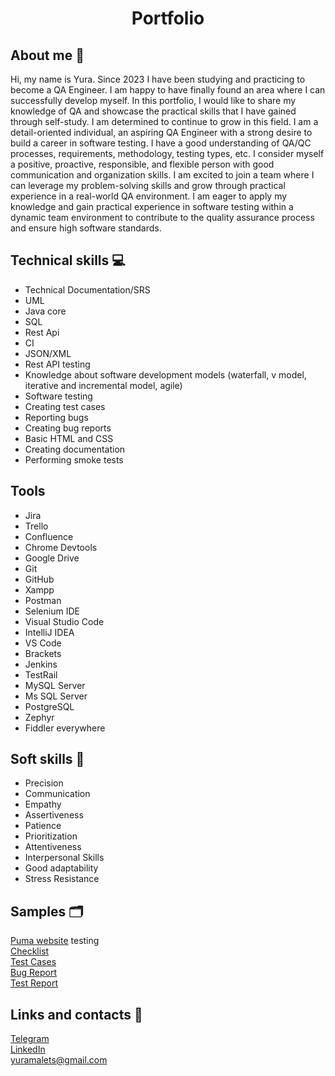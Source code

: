 ## <h1 align="center">Portfolio</h1>

## About me 👋
Hi, my name is Yura. Since 2023 I have been studying and practicing to become a QA Engineer. I am happy to have finally found an area where I can successfully develop myself. In this portfolio, I would like to share my knowledge of QA and showcase the practical skills that I have gained through self-study. I am determined to continue to grow in this field. I am a detail-oriented individual, an aspiring QA Engineer with a strong desire to build a career in software testing. I have a good understanding of QA/QC processes, requirements, methodology, testing types, etc. I consider myself a positive, proactive, responsible, and flexible person with good
communication and organization skills. I am excited to join a team where I can leverage my problem-solving skills and grow through practical experience in a real-world QA environment. I am eager to apply my knowledge and gain practical experience in software testing within a dynamic team environment to contribute to the quality assurance process and ensure high software standards.

## Technical skills 💻
<ul>
  <li>Technical Documentation/SRS</li>
  <li>UML</li>
  <li>Java core</li>
  <li>SQL</li>
  <li>Rest Api</li>
  <li>CI</li>
  <li>JSON/XML</li>
  <li>Rest API testing</li>
  <li>Knowledge about software development models (waterfall, v model, iterative and incremental model, agile)</li>
  <li>Software testing</li>
  <li>Creating test cases</li>
  <li>Reporting bugs</li>
  <li>Creating bug reports</li>
  <li>Basic HTML and CSS</li>
  <li>Creating documentation</li>
  <li>Performing smoke tests</li>
</ul>

## Tools 
<ul>
  <li>Jira</li>
  <li>Trello</li>
  <li>Confluence</li>
  <li>Chrome Devtools</li>
  <li>Google Drive </li>
  <li>Git </li>
  <li>GitHub</li>
  <li>Xampp</li>
  <li>Postman</li>
  <li>Selenium IDE</li>
  <li>Visual Studio Code </li>
  <li>IntelliJ IDEA</li>
  <li>VS Code</li>
  <li>Brackets</li>
  <li>Jenkins</li>
  <li>TestRail</li>
  <li>MySQL Server</li>
  <li>Ms SQL Server</li>
  <li>PostgreSQL</li>
  <li>Zephyr</li>
  <li>Fiddler everywhere</li>
</ul>

## Soft skills 👐
<ul>
  <li>Precision</li>
  <li>Communication</li>
  <li>Empathy</li>
  <li>Assertiveness</li>
  <li>Patience</li>
  <li>Prioritization</li>
  <li>Attentiveness</li>
  <li>Interpersonal Skills</li>
  <li>Good adaptability</li>
  <li>Stress Resistance</li>
</ul>

## Samples 🗂
<a href="https://ua.puma.com/">Puma website</a> testing<br />
<a href="https://docs.google.com/spreadsheets/d/1DA2XUOaPkbQF3LN5zJxpXwYXMfp-g4MNlS9llQV1UhY/edit?usp=drive_link">Checklist</a><br />
<a href="https://docs.google.com/spreadsheets/d/19ZBce5eUUAwALoWePm5lPYvxHJ8gouj0zWoqER3yluw/edit?usp=drive_link">Test Cases</a><br />
<a href="https://docs.google.com/spreadsheets/d/1RLPPLsERGLH2TBVJnNonv9bLQpJ5mmVOTRs_gWC_iGU/edit?usp=drive_link">Bug Report</a><br />
<a href="https://drive.google.com/file/d/1aq7b_lAz4kgRD_mjcPe8pqMHk75Sx3Xy/view?usp=drive_link">Test Report</a><br />


## Links and contacts 🔗

<a href="https://www.t.me/yura_malets">Telegram</a><br />
<a href="https://www.linkedin.com/in/yurii-malets-14a9b8182">LinkedIn</a><br />
yuramalets@gmail.com


